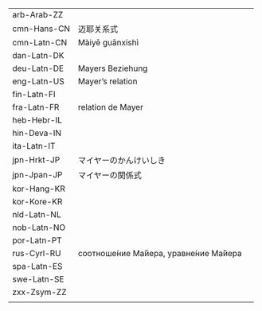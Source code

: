 | | | |
|-|-|-|
| arb-Arab-ZZ |  |  |
| cmn-Hans-CN | 迈耶关系式 |  |
| cmn-Latn-CN | Màiyē guānxishì |  |
| dan-Latn-DK |  |  |
| deu-Latn-DE | Mayers Beziehung |  |
| eng-Latn-US | Mayer’s relation |  |
| fin-Latn-FI |  |  |
| fra-Latn-FR | relation de Mayer |  |
| heb-Hebr-IL |  |  |
| hin-Deva-IN |  |  |
| ita-Latn-IT |  |  |
| jpn-Hrkt-JP | マイヤーのかんけいしき |  |
| jpn-Jpan-JP | マイヤーの関係式 |  |
| kor-Hang-KR |  |  |
| kor-Kore-KR |  |  |
| nld-Latn-NL |  |  |
| nob-Latn-NO |  |  |
| por-Latn-PT |  |  |
| rus-Cyrl-RU | соотноше́ние Ма́йера, уравне́ние Ма́йера |  |
| spa-Latn-ES |  |  |
| swe-Latn-SE |  |  |
| zxx-Zsym-ZZ |  |  |
|  |  |  |
